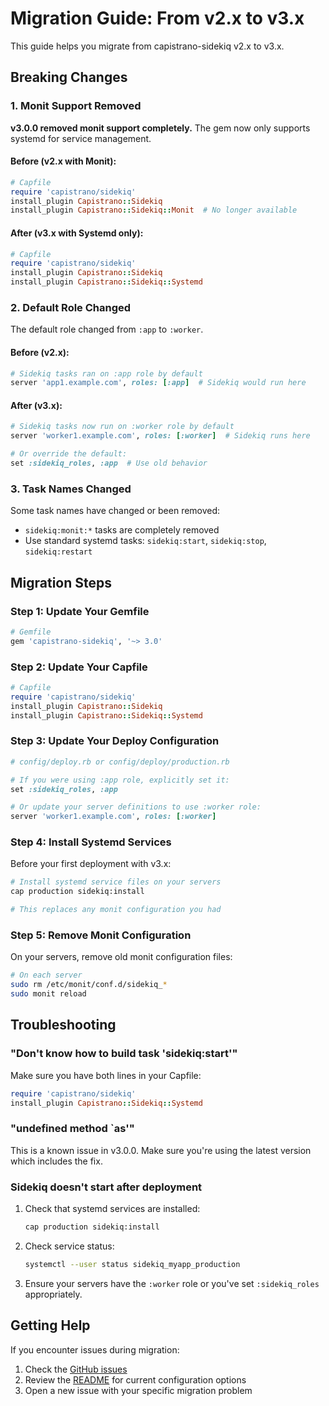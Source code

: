 # Migration Guide: From v2.x to v3.x

This guide helps you migrate from capistrano-sidekiq v2.x to v3.x.

## Breaking Changes

### 1. Monit Support Removed

**v3.0.0 removed monit support completely.** The gem now only supports systemd for service management.

#### Before (v2.x with Monit):
```ruby
# Capfile
require 'capistrano/sidekiq'
install_plugin Capistrano::Sidekiq
install_plugin Capistrano::Sidekiq::Monit  # No longer available
```

#### After (v3.x with Systemd only):
```ruby
# Capfile
require 'capistrano/sidekiq'
install_plugin Capistrano::Sidekiq
install_plugin Capistrano::Sidekiq::Systemd
```

### 2. Default Role Changed

The default role changed from `:app` to `:worker`.

#### Before (v2.x):
```ruby
# Sidekiq tasks ran on :app role by default
server 'app1.example.com', roles: [:app]  # Sidekiq would run here
```

#### After (v3.x):
```ruby
# Sidekiq tasks now run on :worker role by default
server 'worker1.example.com', roles: [:worker]  # Sidekiq runs here

# Or override the default:
set :sidekiq_roles, :app  # Use old behavior
```

### 3. Task Names Changed

Some task names have changed or been removed:

- `sidekiq:monit:*` tasks are completely removed
- Use standard systemd tasks: `sidekiq:start`, `sidekiq:stop`, `sidekiq:restart`

## Migration Steps

### Step 1: Update Your Gemfile

```ruby
# Gemfile
gem 'capistrano-sidekiq', '~> 3.0'
```

### Step 2: Update Your Capfile

```ruby
# Capfile
require 'capistrano/sidekiq'
install_plugin Capistrano::Sidekiq
install_plugin Capistrano::Sidekiq::Systemd
```

### Step 3: Update Your Deploy Configuration

```ruby
# config/deploy.rb or config/deploy/production.rb

# If you were using :app role, explicitly set it:
set :sidekiq_roles, :app

# Or update your server definitions to use :worker role:
server 'worker1.example.com', roles: [:worker]
```

### Step 4: Install Systemd Services

Before your first deployment with v3.x:

```bash
# Install systemd service files on your servers
cap production sidekiq:install

# This replaces any monit configuration you had
```

### Step 5: Remove Monit Configuration

On your servers, remove old monit configuration files:

```bash
# On each server
sudo rm /etc/monit/conf.d/sidekiq_*
sudo monit reload
```

## Troubleshooting

### "Don't know how to build task 'sidekiq:start'"

Make sure you have both lines in your Capfile:
```ruby
require 'capistrano/sidekiq'
install_plugin Capistrano::Sidekiq::Systemd
```

### "undefined method `as'"

This is a known issue in v3.0.0. Make sure you're using the latest version which includes the fix.

### Sidekiq doesn't start after deployment

1. Check that systemd services are installed:
   ```bash
   cap production sidekiq:install
   ```

2. Check service status:
   ```bash
   systemctl --user status sidekiq_myapp_production
   ```

3. Ensure your servers have the `:worker` role or you've set `:sidekiq_roles` appropriately.

## Getting Help

If you encounter issues during migration:

1. Check the [GitHub issues](https://github.com/seuros/capistrano-sidekiq/issues)
2. Review the [README](README.md) for current configuration options
3. Open a new issue with your specific migration problem